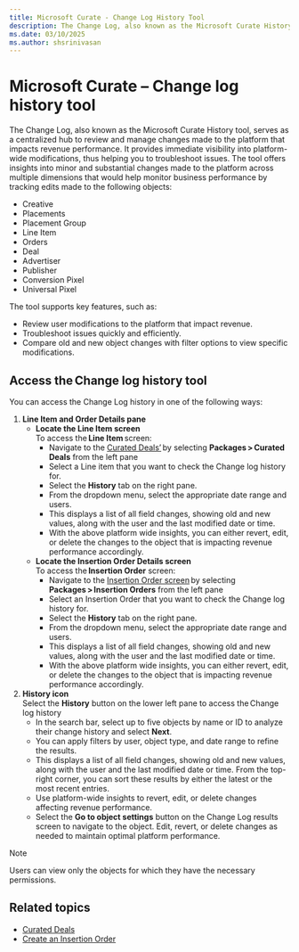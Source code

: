 ```yaml
---
title: Microsoft Curate - Change Log History Tool
description: The Change Log, also known as the Microsoft Curate History tool, serve as a centralized hub to review and manage changes made to the platform that impacts revenue performance.
ms.date: 03/10/2025
ms.author: shsrinivasan
---
```

# Microsoft Curate – Change log history tool

The Change Log, also known as the Microsoft Curate History tool, serves as a centralized hub to review and manage changes made to the platform that impacts revenue performance. It provides immediate visibility into platform-wide modifications, thus helping you to troubleshoot issues. The tool offers insights into minor and substantial changes made to the platform across multiple dimensions that would help monitor business performance by tracking edits made to the following objects: 
- Creative 
- Placements 
- Placement Group 
- Line Item  
- Orders  
- Deal 
- Advertiser 
- Publisher 
- Conversion Pixel 
- Universal Pixel 

The tool supports key features, such as: 
- Review user modifications to the platform that impact revenue. 
- Troubleshoot issues quickly and efficiently.
- Compare old and new object changes with filter options to view specific modifications. 

## Access the Change log history tool

You can access the Change Log history in one of the following ways: 

1. **Line Item and Order Details pane**
    - **Locate the Line Item screen** <br>
    To access the **Line Item** screen: 
        - Navigate to the [Curated Deals’](create-a-simplified-deal-line-item.md) by selecting **Packages > Curated Deals** from the left pane  
        - Select a Line item that you want to check the Change log history for. 
        - Select the **History** tab on the right pane. 
        - From the dropdown menu, select the appropriate date range and users. 
        - This displays a list of all field changes, showing old and new values, along with the user and the last modified date or time. 
        - With the above platform wide insights, you can either revert, edit, or delete the changes to the object that is impacting revenue performance accordingly.  
    - **Locate the Insertion Order Details screen** <br>
    To access the **Insertion Order** screen: 
        - Navigate to the [Insertion Order screen](create-an-insertion-order.md) by selecting **Packages > Insertion Orders** from the left pane  
        - Select an Insertion Order that you want to check the Change log history for. 
        - Select the **History** tab on the right pane. 
        - From the dropdown menu, select the appropriate date range and users. 
        - This displays a list of all field changes, showing old and new values, along with the user and the last modified date or time. 
        - With the above platform wide insights, you can either revert, edit, or delete the changes to the object that is impacting revenue performance accordingly. 
1. **History icon** <br>
Select the **History** button on the lower left pane to access the Change log history  
    - In the search bar, select up to five objects by name or ID to analyze their change history and select **Next**. 
    - You can apply filters by user, object type, and date range to refine the results.  
    - This displays a list of all field changes, showing old and new values, along with the user and the last modified date or time. From the top-right corner, you can sort these results by either the latest or the most recent entries. 
    - Use platform-wide insights to revert, edit, or delete changes affecting revenue performance. 
    - Select the **Go to object settings** button on the Change Log results screen to navigate to the object. Edit, revert, or delete changes as needed to maintain optimal platform performance. 

> [!NOTE]
> Users can view only the objects for which they have the necessary permissions.



## Related topics 

- [Curated Deals](create-a-simplified-deal-line-item.md)
- [Create an Insertion Order](create-an-insertion-order.md)


 



